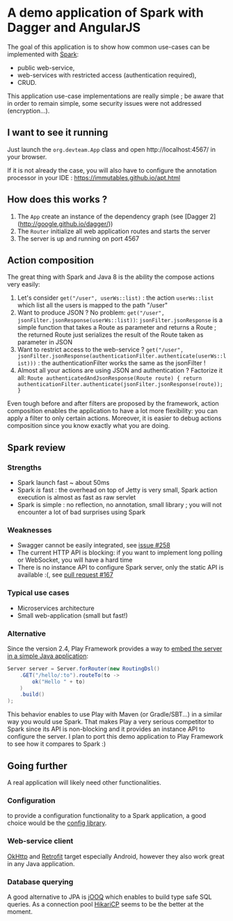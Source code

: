 # A demo application of Spark with Dagger and AngularJS
The goal of this application is to show how common use-cases can be implemented with [Spark](http://sparkjava.com/):

- public web-service,
- web-services with restricted access (authentication required),
- CRUD.

This application use-case implementations are really simple ; be aware that in order to remain simple, some security issues were not addressed (encryption...).

## I want to see it running
Just launch the ```org.devteam.App``` class and open http://localhost:4567/ in your browser.

If it is not already the case, you will also have to configure the annotation processor in your IDE : https://immutables.github.io/apt.html

## How does this works ?
1. The ```App``` create an instance of the dependency graph (see [Dagger 2] (http://google.github.io/dagger/))
2. The ```Router``` initialize all web application routes and starts the server
3. The server is up and running on port 4567

## Action composition
The great thing with Spark and Java 8 is the ability the compose actions very easily:

1. Let's consider ```get("/user", userWs::list)``` : the action ```userWs::list``` which list all the users is mapped to the path "/user"
2. Want to produce JSON ? No problem: ```get("/user", jsonFilter.jsonResponse(userWs::list))```: ```jsonFilter.jsonResponse``` is a simple function that takes a Route as parameter and returns a Route ; the returned Route just serializes the result of the Route taken as parameter in JSON
3. Want to restrict access to the web-service ? ```get("/user", jsonFilter.jsonResponse(authenticationFilter.authenticate(userWs::list)))``` : the authenticationFilter works the same as the jsonFilter !
4. Almost all your actions are using JSON and authentication ? Factorize it all: ```Route authenticatedAndJsonResponse(Route route) { return authenticationFilter.authenticate(jsonFilter.jsonResponse(route)); }```

Even tough before and after filters are proposed by the framework, action composition enables the application to have a lot more flexibility: you can apply a filter to only certain actions. Moreover, it is easier to debug actions composition since you know exactly what you are doing.

## Spark review
### Strengths
- Spark launch fast ~ about 50ms
- Spark *is* fast : the overhead on top of Jetty is very small, Spark action execution is almost as fast as raw servlet
- Spark is simple : no reflection, no annotation, small library ; you will not encounter a lot of bad surprises using Spark

### Weaknesses
- Swagger cannot be easily integrated, see [issue #258](https://github.com/perwendel/spark/issues/258)
- The current HTTP API is blocking: if you want to implement long polling or WebSocket, you will have a hard time
- There is no instance API to configure Spark server, only the static API is available :(, see [pull request #167](https://github.com/perwendel/spark/pull/167)

### Typical use cases
- Microservices architecture
- Small web-application (small but fast!)

### Alternative
Since the version 2.4, Play Framework provides a way to [embed the server in a simple Java application](https://www.playframework.com/documentation/2.4.x/JavaEmbeddingPlay):
```Java
Server server = Server.forRouter(new RoutingDsl()
    .GET("/hello/:to").routeTo(to ->
        ok("Hello " + to)
    )
    .build()
);
```
This behavior enables to use Play with Maven (or Gradle/SBT...) in a similar way you would use Spark.
That makes Play a very serious competitor to Spark since its API is non-blocking and it provides an instance API to configure the server.
I plan to port this demo application to Play Framework to see how it compares to Spark :)

## Going further
A real application will likely need other functionalities.

### Configuration
to provide a configuration functionality to a Spark application, a good choice would be the [config library](https://github.com/typesafehub/config).

### Web-service client
[OkHttp](http://square.github.io/okhttp/) and [Retrofit](http://square.github.io/retrofit/) target especially Android, however they also work great in any Java application.

### Database querying
A good alternative to JPA is [jOOQ](https://github.com/jOOQ/jOOQ) which enables to build type safe SQL queries.
As a connection pool [HikariCP](https://github.com/brettwooldridge/HikariCP) seems to be the better at the moment.